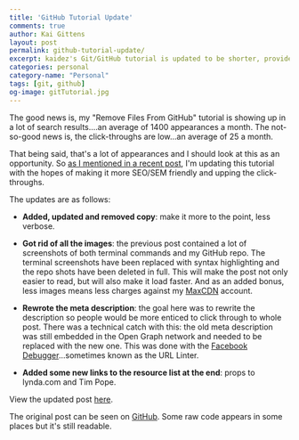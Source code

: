 ```yaml
---
title: 'GitHub Tutorial Update'
comments: true
author: Kai Gittens
layout: post
permalink: github-tutorial-update/
excerpt: kaidez's Git/GitHub tutorial is updated to be shorter, provide information faster and by providing 2 new links to the learning resource list
categories: personal
category-name: "Personal"
tags: [git, github]
og-image: gitTutorial.jpg
---
```

The good news is, my "Remove Files From GitHub" tutorial is showing up in a lot of search results....an average of 1400 appearances a month. The not-so-good news is, the click-throughs are low...an average of 25 a month.

That being said, that's a lot of appearances and I should look at this as an opportunity. So [as I mentioned in a recent post](/site-update/ "Find out what content direction kaidez took with this site"), I'm updating this tutorial with the hopes of making it more SEO/SEM friendly and upping the click-throughs.

The updates are as follows:

* __Added, updated and removed copy__: make it more to the point, less verbose.

* __Got rid of all the images__: the previous post contained a lot of screenshots of both terminal commands and my GitHub repo. The terminal screenshots have been replaced with syntax highlighting and the repo shots have been deleted in full. This will make the post not only easier to read, but will also make it load faster.  And as an added bonus, less images means less charges against my [MaxCDN](http://tracking.maxcdn.com/c/72639/3968/378 "Visit MaxCDN: a content delivery network provider and kaidez.com affiliate") account.

* __Rewrote the meta description__: the goal here was to rewrite the description so people would be more enticed to click through to whole post.  There was a technical catch with this: the old meta description was still embedded in the Open Graph network and needed to be replaced with the new one. This was done with the [Facebook Debugger](https://developers.facebook.com/tools/debug)...sometimes known as the URL Linter.

* __Added some new links to the resource list at the end__: props to lynda.com and Tim Pope.

View the updated post [here](/remove-files-from-github/ "Read kaidez's tutorial removing files from GitHub").

The original post can be seen on [GitHub](https://github.com/kaidez/kaidez.com/blob/ef92fb205262b3bedd42de8b40afa2d2d5f15204/_posts/2012-09-12-remove-files-from-github.md "View the original GitHub tutorial post"). Some raw code appears in some places but it's still readable.